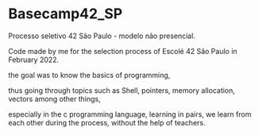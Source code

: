 # Basecamp42_SP
Processo seletivo 42 São Paulo - modelo não presencial.

Code made by me for the selection process of Escolé 42 São Paulo in February 2022.

the goal was to know the basics of programming, 

thus going through topics such as Shell, pointers, memory allocation, vectors among other things, 

especially in the c programming language, learning in pairs, we learn from each other during the process, without the help of teachers.
